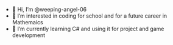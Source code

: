 - 👋 Hi, I’m @weeping-angel-06
- 👀 I’m interested in coding for school and for a future career in Mathemaics
- 🌱 I’m currently learning C# and using it for project and game development

<!---
weeping-angel-06/weeping-angel-06 is a ✨ special ✨ repository because its `README.md` (this file) appears on your GitHub profile.
You can click the Preview link to take a look at your changes.
--->
